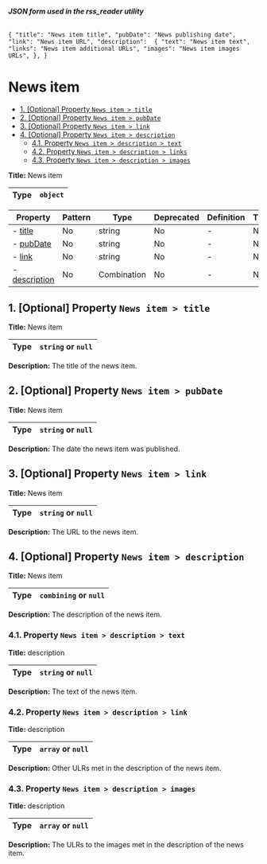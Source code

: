 ###### **JSON form used in the rss_reader utility**

`{
    "title": "News item title",
    "pubDate": "News publishing date",
    "link": "News item URL",
    "description": 
        {
            "text": "News item text",
            "links": "News item additional URLs",
            "images": "News item images URLs",
        },
}`


# News item

- [1. [Optional] Property `News item > title`](#title)
- [2. [Optional] Property `News item > pubDate`](#pubDate)
- [3. [Optional] Property `News item > link`](#link)
- [4. [Optional] Property `News item > description`](#description)
  - [4.1. Property `News item > description > text`](#description_text)
  - [4.2. Property `News item > description > links`](#description_links)
  - [4.3. Property `News item > description > images`](#description_images)

**Title:** News item

| Type                      | `object`                                                                  |
| ------------------------- | ------------------------------------------------------------------------- |

| Property                               | Pattern | Type        | Deprecated | Definition | Title/Description |
| -------------------------------------- | ------- | ----------- | ---------- | ---------- | ----------------- |
| - [title](#title )                     | No      | string      | No         | -          | News item         |
| - [pubDate](#pubDate )                 | No      | string      | No         | -          | News item         |
| - [link](#link )                       | No      | string      | No         | -          | News item         |
| - [description](#description )         | No      | Combination | No         | -          | News item         |

## <a name="title"></a>1. [Optional] Property `News item > title`

**Title:** News item

| Type                      | `string` or `null`                                                        |
| ------------------------- | ------------------------------------------------------------------------- |

**Description:** The title of the news item.

## <a name="pubDate"></a>2. [Optional] Property `News item > pubDate`

**Title:** News item

| Type                      | `string` or `null`                                                        |
| ------------------------- | ------------------------------------------------------------------------- |

**Description:** The date the news item was published.

## <a name="link"></a>3. [Optional] Property `News item > link`

**Title:** News item

| Type                      | `string` or `null`                                                        |
| ------------------------- | ------------------------------------------------------------------------- |

**Description:** The URL to the news item.

## <a name="description"></a>4. [Optional] Property `News item > description`

**Title:** News item

| Type                      | `combining` or `null`                                                     |
| ------------------------- | ------------------------------------------------------------------------- |

**Description:** The description of the news item.

### <a name="description_text"></a>4.1. Property `News item > description > text`

**Title:** description

| Type                      | `string` or `null`                                                        |
| ------------------------- | ------------------------------------------------------------------------- |

**Description:** The text of the news item.

### <a name="description_link"></a>4.2. Property `News item > description > link`

**Title:** description

| Type                      | `array` or `null`                                                         |
| ------------------------- | ------------------------------------------------------------------------- |

**Description:** Other ULRs met in the description of the news item.

### <a name="description_images"></a>4.3. Property `News item > description > images`

**Title:** description

| Type                      | `array` or `null`                                                         |
| ------------------------- | ------------------------------------------------------------------------- |

**Description:** The ULRs to the images met in the description of the news item.